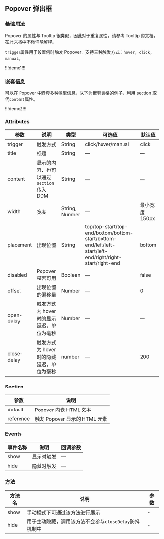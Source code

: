 ## Popover 弹出框

### 基础用法

Popover 的属性与 Tooltip 很类似，因此对于重复属性，请参考 Tooltip 的文档，在此文档中不做详尽解释。

`trigger`属性用于设置何时触发 Popover，支持三种触发方式：`hover`，`click`， `manual`。

!!!demo1!!!

### 嵌套信息

可以在 Popover 中嵌套多种类型信息，以下为嵌套表格的例子。利用 section 取代`content`属性。

!!!demo2!!!

### Attributes

| 参数        | 说明                                      | 类型           | 可选值                                                                                                    | 默认值         |
| ----------- | ----------------------------------------- | -------------- | --------------------------------------------------------------------------------------------------------- | -------------- |
| trigger     | 触发方式                                  | String         | click/hover/manual                                                                                        | click          |
| title       | 标题                                      | String         | —                                                                                                         | —              |
| content     | 显示的内容，也可以通过 `section` 传入 DOM | String         | —                                                                                                         | —              |
| width       | 宽度                                      | String, Number | —                                                                                                         | 最小宽度 150px |
| placement   | 出现位置                                  | String         | top/top-start/top-end/bottom/bottom-start/bottom-end/left/left-start/left-end/right/right-start/right-end | bottom         |
| disabled    | Popover 是否可用                          | Boolean        | —                                                                                                         | false          |
| offset      | 出现位置的偏移量                          | Number         | —                                                                                                         | 0              |
| open-delay  | 触发方式为 hover 时的显示延迟，单位为毫秒 | Number         | —                                                                                                         | —              |
| close-delay | 触发方式为 hover 时的隐藏延迟，单位为毫秒 | number         | —                                                                                                         | 200            |

### Section

| 参数      | 说明                          |
| --------- | ----------------------------- |
| default   | Popover 内嵌 HTML 文本        |
| reference | 触发 Popover 显示的 HTML 元素 |

### Events

| 事件名称 | 说明       | 回调参数 |
| -------- | ---------- | -------- |
| show     | 显示时触发 | —        |
| hide     | 隐藏时触发 | —        |

### 方法

| 方法名 | 说明                                                   | 参数 |
| ------ | ------------------------------------------------------ | ---- |
| show   | 手动模式下可通过该方法进行展示                         | -    |
| hide   | 用于主动隐藏，调用该方法不会参与`closeDelay`防抖机制中 | -    |
